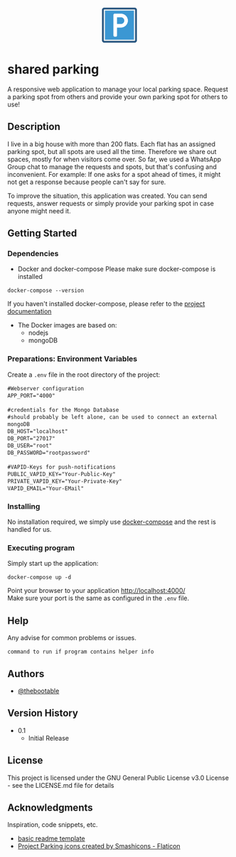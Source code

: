 <div align="center">
<img src="www/img/parking.png" alt="parking" width="80" height="80"/>
</div>

# shared parking

 A responsive web application to manage your local parking space. Request a parking spot from others and provide your own parking spot for others to use!

## Description

I live in a big house with more than 200 flats. Each flat has an assigned parking spot, but all spots are used all the time.
Therefore we share out spaces, mostly for when visitors come over.
So far, we used a WhatsApp Group chat to manage the requests and spots, but that's confusing and inconvenient.
For example: If one asks for a spot ahead of times, it might not get a response because people can't say for sure.

To improve the situation, this application was created.
You can send requests, answer requests or simply provide your parking spot in case anyone might need it. 

## Getting Started

### Dependencies

* Docker and docker-compose
Please make sure docker-compose is installed
```
docker-compose --version
```

If you haven't installed docker-compose, please refer to the [project documentation](https://docs.docker.com/compose/install/)

* The Docker images are based on:
    * nodejs
    * mongoDB

### Preparations: Environment Variables
Create a `.env` file in the root directory of the project:
```
#Webserver configuration
APP_PORT="4000"

#credentials for the Mongo Database
#should probably be left alone, can be used to connect an external mongoDB
DB_HOST="localhost"
DB_PORT="27017"
DB_USER="root"
DB_PASSWORD="rootpassword"

#VAPID-Keys for push-notifications
PUBLIC_VAPID_KEY="Your-Public-Key"
PRIVATE_VAPID_KEY="Your-Private-Key"
VAPID_EMAIL="Your-EMail"
```

### Installing

No installation required, we simply use [docker-compose](https://docs.docker.com/compose/install/) and the rest is handled for us.

### Executing program

Simply start up the application:
```
docker-compose up -d
```
Point your browser to your application [http://localhost:4000/](http://localhost:4000/)  
Make sure your port is the same as configured in the `.env` file.

## Help

Any advise for common problems or issues.
```
command to run if program contains helper info
```

## Authors

* [@thebootable](https://github.com/thebootable)

## Version History

* 0.1
    * Initial Release

## License

This project is licensed under the GNU General Public License v3.0 License - see the LICENSE.md file for details

## Acknowledgments

Inspiration, code snippets, etc.
* [basic readme template](https://gist.github.com/DomPizzie/7a5ff55ffa9081f2de27c315f5018afc)
* [Project Parking icons created by Smashicons - Flaticon](https://www.flaticon.com/free-icons/parking)
